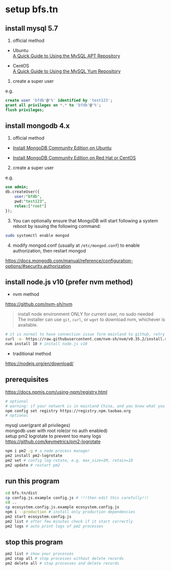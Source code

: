 # setup bfs.tn

## install mysql 5.7

1. official method

- Ubuntu  
  [A Quick Guide to Using the MySQL APT Repository](https://dev.mysql.com/doc/mysql-apt-repo-quick-guide/en/)

- CentOS  
  [A Quick Guide to Using the MySQL Yum Repository](https://dev.mysql.com/doc/mysql-yum-repo-quick-guide/en/)

1. create a super user

e.g.

```sql
create user 'bfdb'@'%' identified by 'test123';
grant all privileges on *.* to 'bfdb'@'%';
flush privileges;
```

## install mongodb 4.x

1. official method

- [Install MongoDB Community Edition on Ubuntu](https://docs.mongodb.com/manual/tutorial/install-mongodb-on-ubuntu/)

- [Install MongoDB Community Edition on Red Hat or CentOS](https://docs.mongodb.com/manual/tutorial/install-mongodb-on-red-hat/)

2. create a super user

e.g.

```sql
use admin;
db.createUser({
    user:"bfdb",
    pwd:"test123",
    roles:["root"]
});
```

3. You can optionally ensure that MongoDB will start following a system reboot by issuing the following command:

```bash
sudo systemctl enable mongod
```

4. modify mongod.conf (usually at `/etc/mongod.conf`) to enable authorization, then restart mongod

<https://docs.mongodb.com/manual/reference/configuration-options/#security.authorization>

## install node.js v10 (prefer nvm method)

- nvm method

<https://github.com/nvm-sh/nvm>

> install node environment ONLY for current user, no sudo needed  
> The installer can use `git`, `curl`, or `wget` to download nvm, whichever is available.  

```bash
# it is normal to have connection issue form mainland to github, retry some times  
curl -o- https://raw.githubusercontent.com/nvm-sh/nvm/v0.35.2/install.sh | bash
nvm install 10 # install node.js v10
```

- traditional method

<https://nodejs.org/en/download/>

## prerequisites

<https://docs.npmjs.com/using-npm/registry.html>

```bash
# optional
# warning: if your network is in mainland China, and you know what you are doing
npm config set registry https://registry.npm.taobao.org
# optional
```

mysql user(grant all privileges)  
mongodb user with root role(or no auth enabled)  
setup pm2 logrotate to prevent too many logs
<https://github.com/keymetrics/pm2-logrotate>

```bash
npm i pm2 -g # a node process manager
pm2 install pm2-logrotate
pm2 set # config log-rotate, e.g. max_size=1M, retain=10
pm2 update # restart pm2
```

## run this program

```bash
cd bfs.tn/dist
cp config.js.example config.js # !!!then edit this carefully!!!
cd ..
cp ecosystem.config.js.example ecosystem.config.js
npm i --production # install only production dependencies
pm2 start ecosystem.config.js
pm2 list # after few minutes check if it start correctly
pm2 logs # auto print logs of pm2 processes
```

## stop this program

```bash
pm2 list # show your processes
pm2 stop all # stop processes without delete records
pm2 delete all # stop processes and delete records
```

<!-- TODO 如何放到自启动 -->
